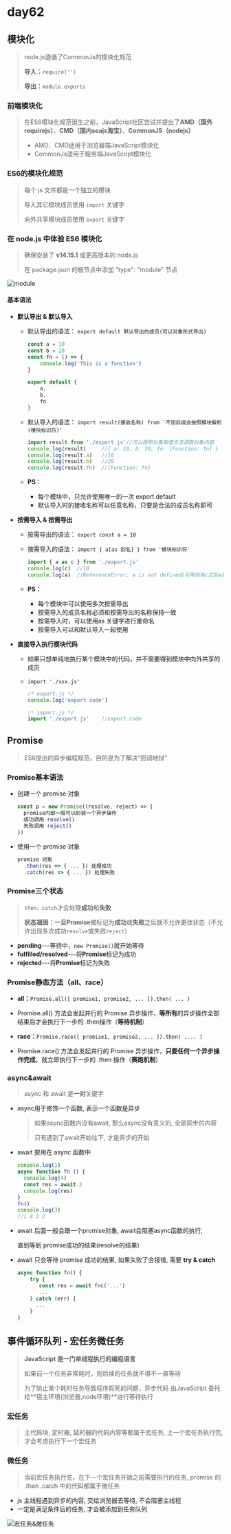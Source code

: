 # day62

## 模块化

> node.js遵循了CommonJs的模块化规范
>
> **导入：**`require('')`
>
> **导出：**`module.exports`

### 前端模块化

> 在ES6模块化规范诞生之前，JavaScript社区尝试并提出了**AMD（国外requirejs）**、**CMD（国内seajs淘宝）**、**CommonJS（nodejs）**
>
> - AMD、CMD适用于浏览器端JavaScript模块化
> - CommonJs适用于服务端JavaScript模块化

### ES6的模块化规范

> 每个 js 文件都是一个独立的模块
>
> 导入其它模块成员使用 `import`  关键字
>
> 向外共享模块成员使用 `export` 关键字 

### 在 node.js 中体验 ES6 模块化

> 确保安装了 **v14.15.1** 或更高版本的 node.js
>
> 在 package.json 的根节点中添加 "type": "module" 节点

![module](./media/module.png)

#### 基本语法

- **默认导出 & 默认导入**

  - 默认导出的语法： `export default 默认导出的成员(可以对象形式导出)`

    ```js
    const a = 10
    const b = 20
    const fn = () => {
        console.log('This is a function')
    }
    
    export default {
        a,
        b,
        fn
    }
    ```

  - 默认导入的语法： `import result(接收名称) from '不加后缀会按照模块解析(模块标识符)'`

    ```js
    import result from './export.js'//可以按照对象取值方法调取对象内容
    console.log(result)		//{ a: 10, b: 20, fn: [Function: fn] }
    console.log(result.a)	//10
    console.log(result.b)	//20
    console.log(result.fn)	//[Function: fn]
    ```

  - **PS**：

    - 每个模块中，只允许使用唯一的一次 export default
    - 默认导入时的接收名称可以任意名称，只要是合法的成员名称即可

- **按需导入 & 按需导出**

  - 按需导出的语法： `export const a = 10`

  - 按需导入的语法： `import { a[as 别名] } from '模块标识符'`

    ```js
    import { a as c } from './export.js'
    console.log(c)	//10
    console.log(a)	//ReferenceError: a is not defined[引用别名c之后a就不能用了]
    ```

  - **PS：**

    - 每个模块中可以使用多次按需导出
    - 按需导入的成员名称必须和按需导出的名称保持一致
    - 按需导入时，可以使用as 关键字进行重命名
    - 按需导入可以和默认导入一起使用

- **直接导入执行模块代码**

  - 如果只想单纯地执行某个模块中的代码，并不需要得到模块中向外共享的成员

  - `import './xxx.js'`

    ```js
    /* export.js */
    console.log('export code')
    ```

    ```js
    /* import.js */
    import './export.js'	//export code
    ```

## Promise

> ES6提出的异步编程规范，目的是为了解决“回调地狱”

### Promise基本语法

- 创建一个 promise 对象

  ```js
  const p = new Promise((resolve, reject) => {
    promise内部一般可以封装一个异步操作
  	成功调用 resolve()
  	失败调用 reject()
  })
  ```

- 使用一个 promise 对象

  ```js
  promise 对象
    .then(res => { ... }) 处理成功
    .catch(res => { ... }) 处理失败
  ```

### Promise三个状态

> `then、catch`才会处理**成功**和**失败**
>
> **状态凝固：**一旦**Promise**被标记为**成功**或**失败**之后就不允许更改状态（不允许出现多次成功`resolve`或失败`reject`）

- **pending**---等待中，`new Promise()`就开始等待
- **fulfilled/resolved**---将**Promise**标记为成功
- **rejected**---将**Promise**标记为失败

### Promise静态方法（all、race）

- **all：**`Promise.all([ promise1, promise2, ... ]).then( ... )`
- Promise.all() 方法会发起并行的 Promise 异步操作，**等所有**的异步操作全部结束后才会执行下一步的 .then操作（**等待机制**）
  
- **race：**`Promise.race([ promise1, promise2, ... ]).then( .... )`
- Promise.race() 方法会发起并行的 Promise 异步操作，**只要任何一个异步操作完成**，就立即执行下一步的 .then 操作（**赛跑机制**）
  

### async&await

> async 和 await 是**一对**关键字

- async用于修饰一个函数, 表示一个函数是异步

  > 如果async函数内没有await, 那么async没有意义的, 全是同步的内容
  >
  > 只有遇到了await开始往下, 才是异步的开始

- await 要用在 async 函数中

  ```js
  console.log(1)
  async function fn () {
    console.log(4)
    const res = await 2
    console.log(res)
  }
  fn()
  console.log(3)
  //1 4 3 2
  ```

- await 后面一般会跟一个promise对象,  await会阻塞async函数的执行,

  直到等到 promise成功的结果(resolve的结果)

- await 只会等待 promise 成功的结果, 如果失败了会报错, 需要 **try & catch**

  ```js
  async function fn() {
      try {
         const res = await fnc('...')
         ...
      } catch (err) {
        ...
      }
  }
  ```

## 事件循环队列 - 宏任务微任务

> **JavaScript 是一门单线程执行的编程语言**
>
> 如果前一个任务非常耗时，则后续的任务就不得不一直等待
>
> 为了防止某个耗时任务导致程序假死的问题，异步代码 由JavaScript  委托给**宿主环境(浏览器,node环境)**进行等待执行

### 宏任务

> 主代码块, 定时器, 延时器的代码内容等都属于宏任务,  上一个宏任务执行完, 才会考虑执行下一个宏任务

### 微任务

> 当前宏任务执行完，在下一个宏任务开始之前需要执行的任务, promise 的 .then  .catch 中的代码都属于微任务

- js 主线程遇到异步的内容, 交给浏览器去等待, 不会阻塞主线程
- 一定是满足条件后的任务, 才会被添加到任务队列

![宏任务&微任务](./media/宏任务&微任务.png)

